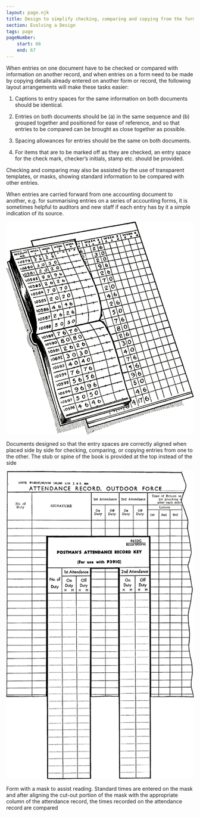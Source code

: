 ```yaml
---
layout: page.njk
title: Design to simplify checking, comparing and copying from the form
section: Evolving a Design
tags: page
pageNumber:
    start: 66
    end: 67
---
```


When entries on one document have to be checked or compared with information on another record, and when entries on a form need to be made by copying details already entered on another form or record, the following layout arrangements will make these tasks easier:

1. Captions to entry spaces for the same information on both documents should be identical.

2. Entries on both documents should be (a) in the same sequence and (b) grouped together and positioned for ease of reference, and so that entries to be compared can be brought as close together as possible.

3. Spacing allowances for entries should be the same on both documents.

4. For items that are to be marked off as they are checked, an entry space for the check mark, checker’s initials, stamp etc. should be provided.

Checking and comparing may also be assisted by the use of transparent templates, or masks, showing standard information to be compared with other entries.

When entries are carried forward from one accounting document to another, e.g. for summarising entries on a series of accounting forms, it is sometimes helpful to auditors and new staff if each entry has by it a simple indication of its source.

![](1.jpg)

Documents designed so that the entry spaces are correctly aligned when placed side by side for checking, comparing, or copying entries from one to the other. The stub or spine of the book is provided at the top instead of the side

![](2.jpg)

Form with a mask to assist reading. Standard times are entered on the mask and after aligning the cut-out portion of the mask with the appropriate column of the attendance record, the times recorded on the attendance record are compared
